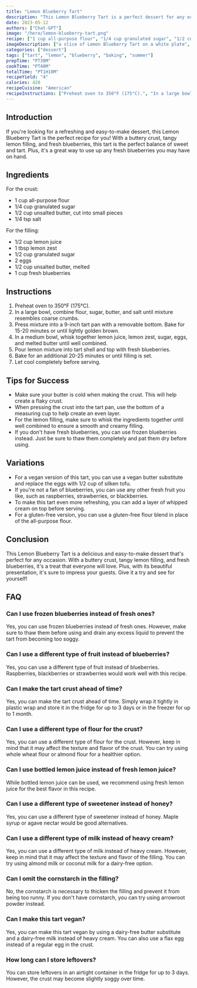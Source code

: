```yaml
---
title: "Lemon Blueberry Tart"
description: "This Lemon Blueberry Tart is a perfect dessert for any occasion. The tangy lemon filling combined with sweet blueberries make for a delicious and refreshing treat. Plus, it's easy to make!"
date: 2023-05-12
authors: ["Chat-GPT"]
image: "/hero/lemon-blueberry-tart.png"
recipe: ["1 cup all-purpose flour", "1/4 cup granulated sugar", "1/2 cup unsalted butter, cut into small pieces", "1/4 tsp salt", "1/2 cup lemon juice", "1 tbsp lemon zest", "1/2 cup granulated sugar", "2 eggs", "1/2 cup unsalted butter, melted", "1 cup fresh blueberries"]
imageDescription: ["a slice of Lemon Blueberry Tart on a white plate", "a close-up of the tangy lemon filling topped with blueberries", "a slice of tart with a fork on a rustic wooden table", "a whole Lemon Blueberry Tart on a cake stand"]
categories: ["dessert"]
tags: ["tart", "lemon", "blueberry", "baking", "summer"]
prepTime: "PT30M"
cookTime: "PT40M"
totalTime: "PT1H10M"
recipeYield: "4"
calories: 420
recipeCuisine: "American"
recipeInstructions: ["Preheat oven to 350°F (175°C).", "In a large bowl, combine flour, sugar, butter, and salt until mixture resembles coarse crumbs.", "Press mixture into a 9-inch tart pan with a removable bottom. Bake for 15-20 minutes or until lightly golden brown.", "In a medium bowl, whisk together lemon juice, lemon zest, sugar, eggs, and melted butter until well combined.", "Pour lemon mixture into tart shell and top with fresh blueberries.", "Bake for an additional 20-25 minutes or until filling is set.", "Let cool completely before serving."]
---
```


## Introduction

If you're looking for a refreshing and easy-to-make dessert, this Lemon Blueberry Tart is the perfect recipe for you! With a buttery crust, tangy lemon filling, and fresh blueberries, this tart is the perfect balance of sweet and tart. Plus, it's a great way to use up any fresh blueberries you may have on hand. 

## Ingredients

For the crust:
- 1 cup all-purpose flour
- 1/4 cup granulated sugar
- 1/2 cup unsalted butter, cut into small pieces
- 1/4 tsp salt

For the filling:
- 1/2 cup lemon juice
- 1 tbsp lemon zest
- 1/2 cup granulated sugar
- 2 eggs
- 1/2 cup unsalted butter, melted
- 1 cup fresh blueberries

## Instructions

1. Preheat oven to 350°F (175°C).
2. In a large bowl, combine flour, sugar, butter, and salt until mixture resembles coarse crumbs.
3. Press mixture into a 9-inch tart pan with a removable bottom. Bake for 15-20 minutes or until lightly golden brown.
4. In a medium bowl, whisk together lemon juice, lemon zest, sugar, eggs, and melted butter until well combined.
5. Pour lemon mixture into tart shell and top with fresh blueberries.
6. Bake for an additional 20-25 minutes or until filling is set.
7. Let cool completely before serving.

## Tips for Success

- Make sure your butter is cold when making the crust. This will help create a flaky crust.
- When pressing the crust into the tart pan, use the bottom of a measuring cup to help create an even layer.
- For the lemon filling, make sure to whisk the ingredients together until well combined to ensure a smooth and creamy filling.
- If you don't have fresh blueberries, you can use frozen blueberries instead. Just be sure to thaw them completely and pat them dry before using.

## Variations

- For a vegan version of this tart, you can use a vegan butter substitute and replace the eggs with 1/2 cup of silken tofu.
- If you're not a fan of blueberries, you can use any other fresh fruit you like, such as raspberries, strawberries, or blackberries.
- To make this tart even more refreshing, you can add a layer of whipped cream on top before serving.
- For a gluten-free version, you can use a gluten-free flour blend in place of the all-purpose flour.

## Conclusion

This Lemon Blueberry Tart is a delicious and easy-to-make dessert that's perfect for any occasion. With a buttery crust, tangy lemon filling, and fresh blueberries, it's a treat that everyone will love. Plus, with its beautiful presentation, it's sure to impress your guests. Give it a try and see for yourself!

## FAQ

### Can I use frozen blueberries instead of fresh ones?

Yes, you can use frozen blueberries instead of fresh ones. However, make sure to thaw them before using and drain any excess liquid to prevent the tart from becoming too soggy.

### Can I use a different type of fruit instead of blueberries?

Yes, you can use a different type of fruit instead of blueberries. Raspberries, blackberries or strawberries would work well with this recipe.

### Can I make the tart crust ahead of time?

Yes, you can make the tart crust ahead of time. Simply wrap it tightly in plastic wrap and store it in the fridge for up to 3 days or in the freezer for up to 1 month.

### Can I use a different type of flour for the crust?

Yes, you can use a different type of flour for the crust. However, keep in mind that it may affect the texture and flavor of the crust. You can try using whole wheat flour or almond flour for a healthier option.

### Can I use bottled lemon juice instead of fresh lemon juice?

While bottled lemon juice can be used, we recommend using fresh lemon juice for the best flavor in this recipe.

### Can I use a different type of sweetener instead of honey?

Yes, you can use a different type of sweetener instead of honey. Maple syrup or agave nectar would be good alternatives.

### Can I use a different type of milk instead of heavy cream?

Yes, you can use a different type of milk instead of heavy cream. However, keep in mind that it may affect the texture and flavor of the filling. You can try using almond milk or coconut milk for a dairy-free option.

### Can I omit the cornstarch in the filling?

No, the cornstarch is necessary to thicken the filling and prevent it from being too runny. If you don't have cornstarch, you can try using arrowroot powder instead.

### Can I make this tart vegan?

Yes, you can make this tart vegan by using a dairy-free butter substitute and a dairy-free milk instead of heavy cream. You can also use a flax egg instead of a regular egg in the crust.

### How long can I store leftovers?

You can store leftovers in an airtight container in the fridge for up to 3 days. However, the crust may become slightly soggy over time.
